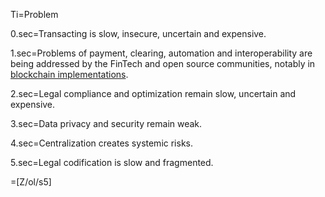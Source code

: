 Ti=Problem

0.sec=Transacting is slow, insecure, uncertain and expensive.

1.sec=Problems of payment, clearing, automation and interoperability are being addressed by the FinTech and open source communities, notably in <a href="https://en.wikipedia.org/wiki/Block_chain_(database)">blockchain implementations</a>.

2.sec=Legal compliance and optimization remain slow, uncertain and expensive.

3.sec=Data privacy and security remain weak.

4.sec=Centralization creates systemic risks.

5.sec=Legal codification is slow and fragmented.

=[Z/ol/s5]
